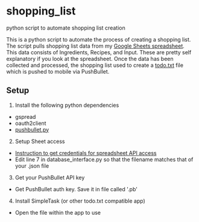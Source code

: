 # shopping_list
python script to automate shopping list creation

This is a python script to automate the process of creating a shopping list. The script pulls shopping list data from my [Google Sheets spreadsheet](https://docs.google.com/spreadsheets/d/17Rz_LtAQ1LwB1cfCZZSNrlJu1g-M5W7wxDtt7iOh0yY/edit?usp=sharing). This data consists of Ingredients, Recipes, and Input. These are pretty self explanatory if you look at the spreadsheet. Once the data has been collected and processed, the shopping list used to create a [todo.txt](https://github.com/todotxt/todo.txt) file which is pushed to mobile via PushBullet.

## Setup
1. Install the following python dependencies
  * gspread
  * oauth2client
  * [pushbullet.py](https://github.com/rbrcsk/pushbullet.py)
2. Setup Sheet access
  * [Instruction to get credentials for spreadsheet API access](https://github.com/burnash/gspread/blob/master/docs/oauth2.rst)
  * Edit line 7 in database_interface.py so that the filename matches that of your .json file
3. Get your PushBullet API key
  * Get PushBullet auth key. Save it in file called '.pb'
4. Install SimpleTask (or other todo.txt compatible app)
  * Open the file within the app to use
